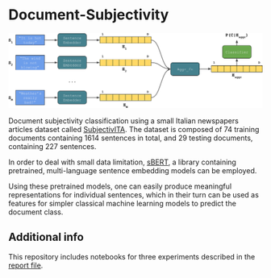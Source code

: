 # Document-Subjectivity

<p align="center">
  <img src="media/project_image.png" />
</p>

Document subjectivity classification using a small Italian newspapers articles dataset called [SubjectivITA](https://github.com/francescoantici/SubjectivITA). The dataset is composed of 74 training documents  containing  1614  sentences  in  total,  and  29  testing  documents, containing 227 sentences. 

In order to deal with small data limitation, [sBERT](https://sbert.net/), a library containing pretrained, multi-language sentence embedding models can be employed. 

Using these pretrained models, one can easily produce meaningful representations for individual sentences, which in their turn can be used as features for simpler classical machine learning models to predict the document class.

## Additional info

This repository includes notebooks for three experiments described in the [report file](media/project_report.pdf).

